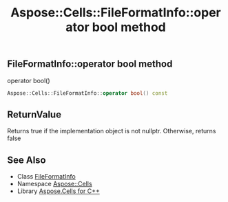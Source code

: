 ﻿---
title: Aspose::Cells::FileFormatInfo::operator bool method
linktitle: operator bool
second_title: Aspose.Cells for C++ API Reference
description: 'Aspose::Cells::FileFormatInfo::operator bool method. operator bool() in C++.'
type: docs
weight: 400
url: /cpp/aspose.cells/fileformatinfo/operator_bool/
---
## FileFormatInfo::operator bool method


operator bool()

```cpp
Aspose::Cells::FileFormatInfo::operator bool() const
```


## ReturnValue

Returns true if the implementation object is not nullptr. Otherwise, returns false

## See Also

* Class [FileFormatInfo](../)
* Namespace [Aspose::Cells](../../)
* Library [Aspose.Cells for C++](../../../)
